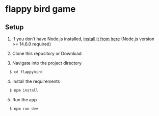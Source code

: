 # flappy bird game 

## Setup

1. If you don’t have Node.js installed, [install it from here](https://nodejs.org/en/) (Node.js version >= 14.6.0 required)

2. Clone this repository or Download

3. Navigate into the project directory

```bash
  $ cd flappybird
```

4. Install the requirements

```bash
  $ npm install
```

5. Run the app

```bash
  $ npm run dev
```
